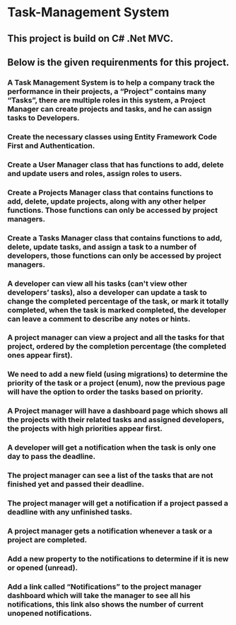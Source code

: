 # Task-Management System

## This project is build on C# .Net MVC.

## Below is the given requirenments for this project.

### A Task Management System is to help a company track the performance in their projects, a “Project” contains many “Tasks”, there are multiple roles in this system, a Project Manager can create projects and tasks, and he can assign tasks to Developers.
###	Create the necessary classes using Entity Framework Code First and Authentication.
###	Create a User Manager class that has functions to add, delete and update users and roles, assign roles to users.
###	Create a Projects Manager class that contains functions to add, delete, update projects, along with any other helper functions. Those functions can only be accessed by project managers.
###	Create a Tasks Manager class that contains functions to add, delete, update tasks, and assign a task to a number of developers, those functions can only be accessed by project managers.
###	A developer can view all his tasks (can't view other developers’ tasks), also a developer can update a task to change the completed percentage of the task, or mark it totally completed, when the task is marked completed, the developer can leave a comment to describe any notes or hints.
###	A project manager can view a project and all the tasks for that project, ordered by the completion percentage (the completed ones appear first).
###	We need to add a new field (using migrations) to determine the priority of the task or a project (enum), now the previous page will have the option to order the tasks based on priority.
###	A Project manager will have a dashboard page which shows all the projects with their related tasks and assigned developers, the projects with high priorities appear first.
###	A developer will get a notification when the task is only one day to pass the deadline.
###	The project manager can see a list of the tasks that are not finished yet and passed their deadline. 
###	The project manager will get a notification if a project passed a deadline with any unfinished tasks.
###	A project manager gets a notification whenever a task or a project are completed.
###	Add a new property to the notifications to determine if it is new or opened (unread).
###	Add a link called “Notifications” to the project manager dashboard which will take the manager to see all his notifications, this link also shows the number of current unopened notifications.
